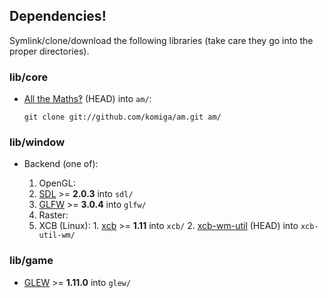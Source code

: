 
## Dependencies!

Symlink/clone/download the following libraries (take care they go into the
proper directories).

### lib/core

* [All the Maths‽](https://github.com/komiga/am) (HEAD) into `am/`:

  `git clone git://github.com/komiga/am.git am/`

### lib/window

* Backend (one of):

  1. OpenGL:
    1. [SDL](http://libsdl.org/download-2.0.php) >= **2.0.3** into `sdl/`
    2. [GLFW](http://www.glfw.org/download.html) >= **3.0.4** into `glfw/`
  2. Raster:
    1. XCB (Linux):
      1. [xcb](http://xcb.freedesktop.org) >= **1.11** into `xcb/`
      2. [xcb-wm-util](http://cgit.freedesktop.org/xcb/util-wm/tree/) (HEAD) into `xcb-util-wm/`

### lib/game

* [GLEW](http://glew.sourceforge.net/index.html) >= **1.11.0** into `glew/`
